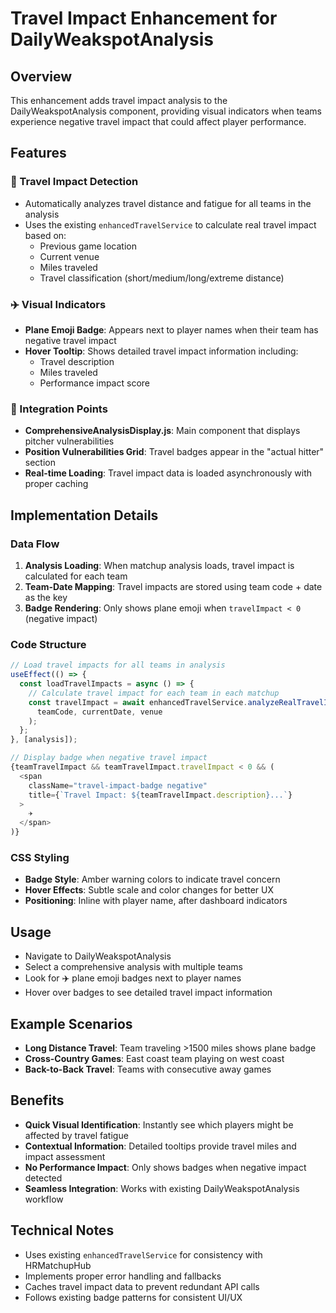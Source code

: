 # Travel Impact Enhancement for DailyWeakspotAnalysis

## Overview
This enhancement adds travel impact analysis to the DailyWeakspotAnalysis component, providing visual indicators when teams experience negative travel impact that could affect player performance.

## Features

### 🛫 Travel Impact Detection
- Automatically analyzes travel distance and fatigue for all teams in the analysis
- Uses the existing `enhancedTravelService` to calculate real travel impact based on:
  - Previous game location
  - Current venue
  - Miles traveled
  - Travel classification (short/medium/long/extreme distance)

### ✈️ Visual Indicators
- **Plane Emoji Badge**: Appears next to player names when their team has negative travel impact
- **Hover Tooltip**: Shows detailed travel impact information including:
  - Travel description
  - Miles traveled
  - Performance impact score

### 🎯 Integration Points
- **ComprehensiveAnalysisDisplay.js**: Main component that displays pitcher vulnerabilities
- **Position Vulnerabilities Grid**: Travel badges appear in the "actual hitter" section
- **Real-time Loading**: Travel impact data is loaded asynchronously with proper caching

## Implementation Details

### Data Flow
1. **Analysis Loading**: When matchup analysis loads, travel impact is calculated for each team
2. **Team-Date Mapping**: Travel impacts are stored using team code + date as the key
3. **Badge Rendering**: Only shows plane emoji when `travelImpact < 0` (negative impact)

### Code Structure
```javascript
// Load travel impacts for all teams in analysis
useEffect(() => {
  const loadTravelImpacts = async () => {
    // Calculate travel impact for each team in each matchup
    const travelImpact = await enhancedTravelService.analyzeRealTravelImpact(
      teamCode, currentDate, venue
    );
  };
}, [analysis]);

// Display badge when negative travel impact
{teamTravelImpact && teamTravelImpact.travelImpact < 0 && (
  <span 
    className="travel-impact-badge negative" 
    title={`Travel Impact: ${teamTravelImpact.description}...`}
  >
    ✈️
  </span>
)}
```

### CSS Styling
- **Badge Style**: Amber warning colors to indicate travel concern
- **Hover Effects**: Subtle scale and color changes for better UX
- **Positioning**: Inline with player name, after dashboard indicators

## Usage
- Navigate to DailyWeakspotAnalysis
- Select a comprehensive analysis with multiple teams
- Look for ✈️ plane emoji badges next to player names
- Hover over badges to see detailed travel impact information

## Example Scenarios
- **Long Distance Travel**: Team traveling >1500 miles shows plane badge
- **Cross-Country Games**: East coast team playing on west coast
- **Back-to-Back Travel**: Teams with consecutive away games

## Benefits
- **Quick Visual Identification**: Instantly see which players might be affected by travel fatigue
- **Contextual Information**: Detailed tooltips provide travel miles and impact assessment
- **No Performance Impact**: Only shows badges when negative impact detected
- **Seamless Integration**: Works with existing DailyWeakspotAnalysis workflow

## Technical Notes
- Uses existing `enhancedTravelService` for consistency with HRMatchupHub
- Implements proper error handling and fallbacks
- Caches travel impact data to prevent redundant API calls
- Follows existing badge patterns for consistent UI/UX